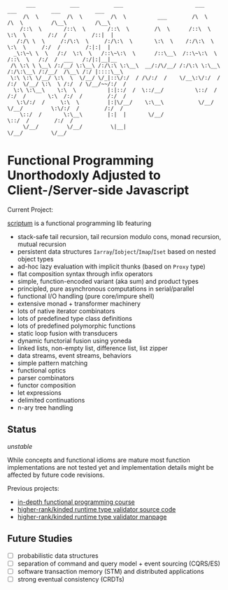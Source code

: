 ```
      ___           ___           ___                       ___           ___           ___           ___     
     /\  \         /\  \         /\  \          ___        /\  \         /\  \         /\__\         /\__\    
    /::\  \       /::\  \       /::\  \        /\  \      /::\  \        \:\  \       /:/  /        /::|  |   
   /:/\ \  \     /:/\:\  \     /:/\:\  \       \:\  \    /:/\:\  \        \:\  \     /:/  /        /:|:|  |   
  _\:\~\ \  \   /:/  \:\  \   /::\~\:\  \      /::\__\  /::\~\:\  \       /::\  \   /:/  /  ___   /:/|:|__|__ 
 /\ \:\ \ \__\ /:/__/ \:\__\ /:/\:\ \:\__\  __/:/\/__/ /:/\:\ \:\__\     /:/\:\__\ /:/__/  /\__\ /:/ |::::\__\
 \:\ \:\ \/__/ \:\  \  \/__/ \/_|::\/:/  / /\/:/  /    \/__\:\/:/  /    /:/  \/__/ \:\  \ /:/  / \/__/~~/:/  /
  \:\ \:\__\    \:\  \          |:|::/  /  \::/__/          \::/  /    /:/  /       \:\  /:/  /        /:/  / 
   \:\/:/  /     \:\  \         |:|\/__/    \:\__\           \/__/     \/__/         \:\/:/  /        /:/  /  
    \::/  /       \:\__\        |:|  |       \/__/                                    \::/  /        /:/  /   
     \/__/         \/__/         \|__|                                                 \/__/         \/__/    
```                                   


# Functional Programming Unorthodoxly Adjusted to Client-/Server-side Javascript

Current Project:

[scriptum](https://github.com/kongware/scriptum/blob/master/scriptum.js) is a functional programming lib featuring

* stack-safe tail recursion, tail recursion modulo cons, monad recursion, mutual recursion
* persistent data structures `Iarray`/`Iobject`/`Imap`/`Iset` based on nested object types
* ad-hoc lazy evaluation with implicit thunks (based on `Proxy` type)
* flat composition syntax through infix operators
* simple, function-encoded variant (aka sum) and product types
* principled, pure asynchronous computations in serial/parallel
* functional I/O handling (pure core/impure shell)
* extensive monad + transformer machinery
* lots of native iterator combinators
* lots of predefined type class definitions
* lots of predefined polymorphic functions
* static loop fusion with transducers
* dynamic functorial fusion using yoneda
* linked lists, non-empty list, difference list, list zipper
* data streams, event streams, behaviors
* simple pattern matching
* functional optics
* parser combinators
* functor composition
* let expressions
* delimited continuations
* n-ary tree handling

## Status

_unstable_

While concepts and functional idioms are mature most function implementations are not tested yet and implementation details might be affected by future code revisions.

Previous projects:

* [in-depth functional programming course](https://github.com/kongware/scriptum/blob/7172eb77cbd494938eb3ded6ab402ee81bd23555/course/ch-001.md)
* [higher-rank/kinded runtime type validator source code](https://github.com/kongware/scriptum/blob/master/src/validator.js)
* [higher-rank/kinded runtime type validator manpage](https://github.com/kongware/scriptum/blob/7172eb77cbd494938eb3ded6ab402ee81bd23555/validator.md)

## Future Studies

- [ ] probabilistic data structures
- [ ] separation of command and query model + event sourcing (CQRS/ES)
- [ ] software transaction memory (STM) and distributed applications
- [ ] strong eventual consistency (CRDTs)
